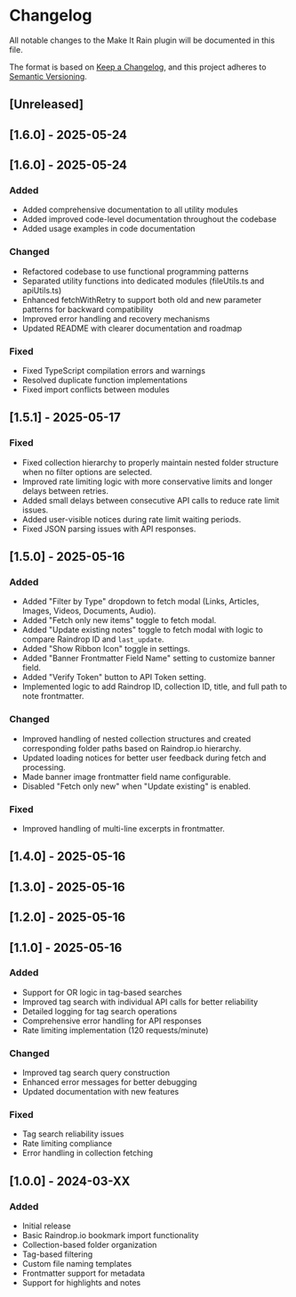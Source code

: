 # Changelog

All notable changes to the Make It Rain plugin will be documented in this file.

The format is based on [Keep a Changelog](https://keepachangelog.com/en/1.0.0/),
and this project adheres to [Semantic Versioning](https://semver.org/spec/v2.0.0.html).

## [Unreleased]

## [1.6.0] - 2025-05-24

## [1.6.0] - 2025-05-24

### Added

- Added comprehensive documentation to all utility modules
- Added improved code-level documentation throughout the codebase
- Added usage examples in code documentation

### Changed

- Refactored codebase to use functional programming patterns
- Separated utility functions into dedicated modules (fileUtils.ts and apiUtils.ts)
- Enhanced fetchWithRetry to support both old and new parameter patterns for backward compatibility
- Improved error handling and recovery mechanisms
- Updated README with clearer documentation and roadmap

### Fixed

- Fixed TypeScript compilation errors and warnings
- Resolved duplicate function implementations
- Fixed import conflicts between modules

## [1.5.1] - 2025-05-17

### Fixed

- Fixed collection hierarchy to properly maintain nested folder structure when no filter options are selected.
- Improved rate limiting logic with more conservative limits and longer delays between retries.
- Added small delays between consecutive API calls to reduce rate limit issues.
- Added user-visible notices during rate limit waiting periods.
- Fixed JSON parsing issues with API responses.

## [1.5.0] - 2025-05-16

### Added

- Added "Filter by Type" dropdown to fetch modal (Links, Articles, Images, Videos, Documents, Audio).
- Added "Fetch only new items" toggle to fetch modal.
- Added "Update existing notes" toggle to fetch modal with logic to compare Raindrop ID and `last_update`.
- Added "Show Ribbon Icon" toggle in settings.
- Added "Banner Frontmatter Field Name" setting to customize banner field.
- Added "Verify Token" button to API Token setting.
- Implemented logic to add Raindrop ID, collection ID, title, and full path to note frontmatter.

### Changed

- Improved handling of nested collection structures and created corresponding folder paths based on Raindrop.io hierarchy.
- Updated loading notices for better user feedback during fetch and processing.
- Made banner image frontmatter field name configurable.
- Disabled "Fetch only new" when "Update existing" is enabled.

### Fixed

- Improved handling of multi-line excerpts in frontmatter.

## [1.4.0] - 2025-05-16

## [1.3.0] - 2025-05-16

## [1.2.0] - 2025-05-16

## [1.1.0] - 2025-05-16

### Added

- Support for OR logic in tag-based searches
- Improved tag search with individual API calls for better reliability
- Detailed logging for tag search operations
- Comprehensive error handling for API responses
- Rate limiting implementation (120 requests/minute)

### Changed

- Improved tag search query construction
- Enhanced error messages for better debugging
- Updated documentation with new features

### Fixed

- Tag search reliability issues
- Rate limiting compliance
- Error handling in collection fetching

## [1.0.0] - 2024-03-XX

### Added

- Initial release
- Basic Raindrop.io bookmark import functionality
- Collection-based folder organization
- Tag-based filtering
- Custom file naming templates
- Frontmatter support for metadata
- Support for highlights and notes
